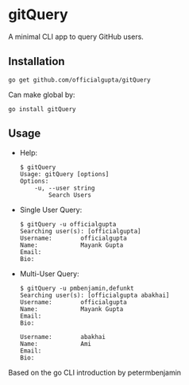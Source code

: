 # gitQuery
A minimal CLI app to query GitHub users.

## Installation
    go get github.com/officialgupta/gitQuery
Can make global by:

    go install gitQuery

## Usage
- Help:

    ```
    $ gitQuery
    Usage: gitQuery [options]
    Options:
        -u, --user string
            Search Users
    ```  

- Single User Query:

    ```
    $ gitQuery -u officialgupta
    Searching user(s): [officialgupta]
    Username:        officialgupta
    Name:            Mayank Gupta
    Email:
    Bio:
    ```

- Multi-User Query:

    ```
    $ gitQuery -u pmbenjamin,defunkt                                                                                                                                    
    Searching user(s): [officialgupta abakhai]
    Username:        officialgupta
    Name:            Mayank Gupta
    Email:
    Bio:

    Username:        abakhai
    Name:            Ami
    Email:
    Bio:
    ```


Based on the go CLI introduction by petermbenjamin
